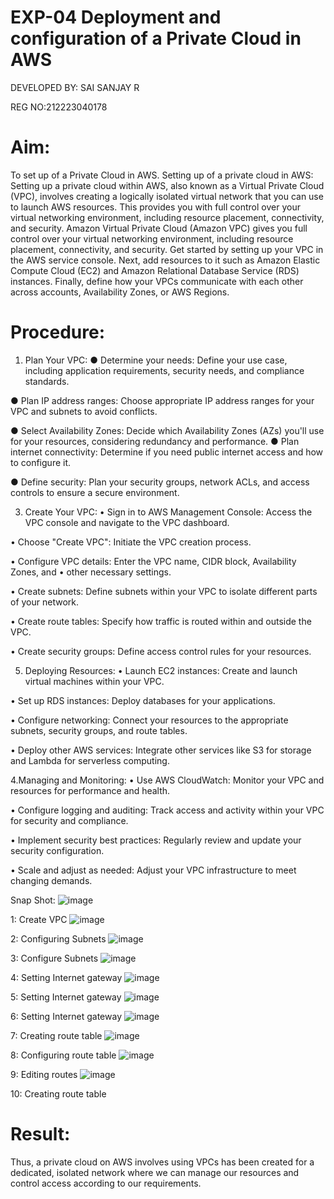 # EXP-04 Deployment and configuration of a Private Cloud  in AWS
DEVELOPED BY: SAI SANJAY R

REG NO:212223040178
# Aim:
To set up of a Private Cloud  in AWS.
         Setting up of a private cloud in AWS:
Setting up a private cloud within AWS, also known as a Virtual Private Cloud (VPC),
involves creating a logically isolated virtual network that you can use to launch AWS
resources. This provides you with full control over your virtual networking environment,
including resource placement, connectivity, and security.
Amazon Virtual Private Cloud (Amazon VPC) gives you full control over your virtual
networking environment, including resource placement, connectivity, and security. Get
started by setting up your VPC in the AWS service console. Next, add resources to it such as
Amazon Elastic Compute Cloud (EC2) and Amazon Relational Database Service (RDS)
instances. Finally, define how your VPCs communicate with each other across accounts,
Availability Zones, or AWS Regions.
# Procedure:
1. Plan Your VPC:
● Determine your needs:
Define your use case, including application requirements, security needs, and
compliance standards.

● Plan IP address ranges:
Choose appropriate IP address ranges for your VPC and subnets to avoid conflicts.

● Select Availability Zones:
Decide which Availability Zones (AZs) you'll use for your resources, considering
redundancy and performance.
● Plan internet connectivity:
Determine if you need public internet access and how to configure it.

● Define security:
Plan your security groups, network ACLs, and access controls to ensure a secure
environment.

3. Create Your VPC:
•	Sign in to AWS Management Console: Access the VPC console and navigate to the VPC dashboard.

•	 Choose "Create VPC": Initiate the VPC creation process.

•	Configure VPC details: Enter the VPC name, CIDR block, Availability Zones, and
•	other necessary settings.

•	Create subnets: Define subnets within your VPC to isolate different parts of your
	network.
 
•	Create route tables: Specify how traffic is routed within and outside the VPC.

•	 Create security groups: Define access control rules for your resources.

5. Deploying Resources:
•	Launch EC2 instances: Create and launch virtual machines within your VPC.

•	 Set up RDS instances: Deploy databases for your applications.

•	Configure networking: Connect your resources to the appropriate subnets, security
groups, and route tables.

•	Deploy other AWS services: Integrate other services like S3 for storage and Lambda for serverless computing.

4.Managing and Monitoring:
•	Use AWS CloudWatch: Monitor your VPC and resources for performance and
health.

•	Configure logging and auditing: Track access and activity within your VPC for
security and compliance.

•	Implement security best practices: Regularly review and update your security
configuration.

•	Scale and adjust as needed: Adjust your VPC infrastructure to meet changing
demands.


Snap Shot:
![image](https://github.com/user-attachments/assets/013bb3ef-f76e-46a3-b7d1-e0baca0ea3fe)

 

 1: Create VPC
 ![image](https://github.com/user-attachments/assets/e0a4bda9-a138-4135-901d-6fc3cf10ab51)

 
 2: Configuring Subnets
 ![image](https://github.com/user-attachments/assets/d01d7bf6-0a87-4ccf-8ea8-d866edd9aca2)


 3: Configure Subnets
 ![image](https://github.com/user-attachments/assets/8b011f51-9394-4987-b20c-7647b43f67ca)


 4: Setting Internet gateway
![image](https://github.com/user-attachments/assets/1bdc5fe4-c862-4da4-8055-467cc3ec8592)

 
 5: Setting Internet gateway
![image](https://github.com/user-attachments/assets/36e261e9-02bd-4138-ba67-a550053e98ce)

 6: Setting Internet gateway
![image](https://github.com/user-attachments/assets/ce784708-92d2-4075-9bc9-2c94df71fb24)

 
 7: Creating route table
![image](https://github.com/user-attachments/assets/ad2d9ba1-32f4-4e4e-a298-4d123099ea2a)

 
 8: Configuring route table
![image](https://github.com/user-attachments/assets/ed78e0b6-f713-4159-ac47-adc12a33f51d)

 
 9: Editing routes
![image](https://github.com/user-attachments/assets/bbf7def9-db5d-44f1-a08b-5b73acd68f06)

 10: Creating route table





# Result:
Thus, a  private cloud on AWS involves using VPCs has been created for  a dedicated, isolated network where we can manage our resources and control access according to our requirements.
